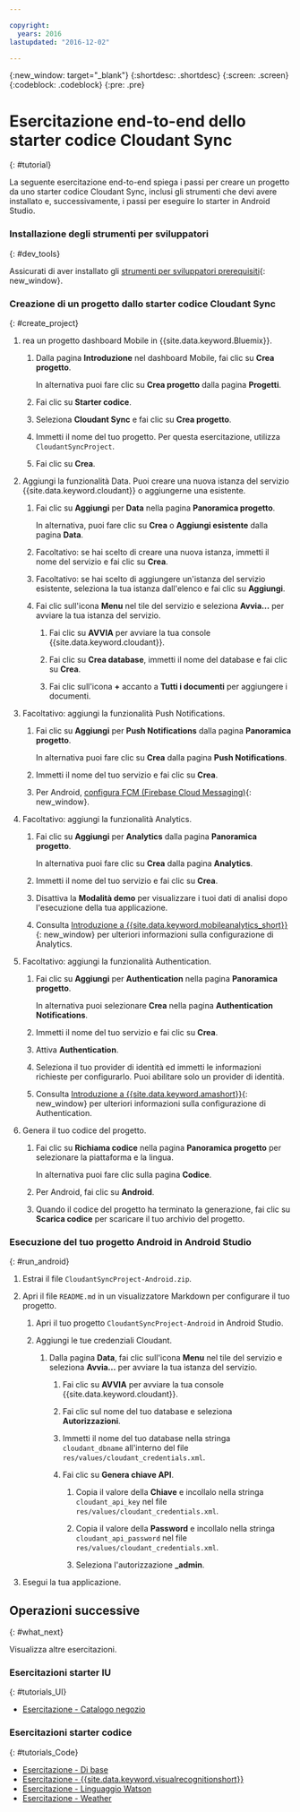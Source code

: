 ```yaml
---

copyright:
  years: 2016
lastupdated: "2016-12-02"

---
```

{:new_window: target="_blank"}
{:shortdesc: .shortdesc}
{:screen: .screen}
{:codeblock: .codeblock}
{:pre: .pre}

# Esercitazione end-to-end dello starter codice Cloudant Sync
{: #tutorial}

La seguente esercitazione end-to-end spiega i passi per creare un progetto da uno starter codice Cloudant Sync, inclusi gli strumenti che devi avere installato e, successivamente, i passi per eseguire lo starter in Android Studio.


### Installazione degli strumenti per sviluppatori
{: #dev_tools}

Assicurati di aver installato gli [strumenti per sviluppatori prerequisiti](get_code.html#prereq-dev-tools){: new_window}.


### Creazione di un progetto dallo starter codice Cloudant Sync
{: #create_project}

1. rea un progetto dashboard Mobile in {{site.data.keyword.Bluemix}}.

   1. Dalla pagina **Introduzione** nel dashboard Mobile, fai clic su **Crea progetto**.

      In alternativa puoi fare clic su **Crea progetto** dalla pagina **Progetti**.

   2. Fai clic su **Starter codice**.

   3. Seleziona **Cloudant Sync** e fai clic su **Crea progetto**.

   4. Immetti il nome del tuo progetto. Per questa esercitazione, utilizza `CloudantSyncProject`.
   
   5. Fai clic su **Crea**.

2. Aggiungi la funzionalità Data. Puoi creare una nuova istanza del servizio {{site.data.keyword.cloudant}} o aggiungerne una esistente.

   1. Fai clic su **Aggiungi** per **Data** nella pagina **Panoramica progetto**.

      In alternativa, puoi fare clic su **Crea** o **Aggiungi esistente** dalla pagina **Data**.
      
   2. Facoltativo: se hai scelto di creare una nuova istanza, immetti il nome del servizio e fai clic su **Crea**.

   3. Facoltativo: se hai scelto di aggiungere un'istanza del servizio esistente, seleziona la tua istanza dall'elenco e fai clic su **Aggiungi**.

   4. Fai clic sull'icona **Menu** nel tile del servizio e seleziona **Avvia...** per avviare la tua istanza del servizio.

      1. Fai clic su **AVVIA** per avviare la tua console {{site.data.keyword.cloudant}}.

      2. Fai clic su **Crea database**, immetti il nome del database e fai clic su **Crea**.

      3. Fai clic sull'icona **+** accanto a **Tutti i documenti** per aggiungere i documenti.

3. Facoltativo: aggiungi la funzionalità Push Notifications.

   1. Fai clic su **Aggiungi** per **Push Notifications** dalla pagina **Panoramica progetto**.

      In alternativa puoi fare clic su **Crea** dalla pagina **Push Notifications**.

   2. Immetti il nome del tuo servizio e fai clic su **Crea**.

   3. Per Android, [configura FCM (Firebase Cloud Messaging)](/docs/services/mobilepush/t_push_provider_android.html){: new_window}.
   
4. Facoltativo: aggiungi la funzionalità Analytics.

   1. Fai clic su **Aggiungi** per **Analytics** dalla pagina **Panoramica progetto**.

      In alternativa puoi fare clic su **Crea** dalla pagina **Analytics**.

   2. Immetti il nome del tuo servizio e fai clic su **Crea**.
   
   3. Disattiva la **Modalità demo** per visualizzare i tuoi dati di analisi dopo l'esecuzione della tua applicazione.
   
   4. Consulta [Introduzione a {{site.data.keyword.mobileanalytics_short}}](/docs/services/mobileanalytics/index.html){: new_window} per ulteriori informazioni sulla configurazione di Analytics.
  
5. Facoltativo: aggiungi la funzionalità Authentication.

   1. Fai clic su **Aggiungi** per **Authentication** nella pagina **Panoramica progetto**.

      In alternativa puoi selezionare **Crea** nella pagina **Authentication Notifications**.

   2. Immetti il nome del tuo servizio e fai clic su **Crea**.
   
   3. Attiva **Authentication**.
   
   4. Seleziona il tuo provider di identità ed immetti le informazioni richieste per configurarlo. Puoi abilitare solo un provider di identità.

   5. Consulta [Introduzione a {{site.data.keyword.amashort}}](/docs/services/mobileaccess/index.html){: new_window} per ulteriori informazioni sulla configurazione di Authentication.

6. Genera il tuo codice del progetto.

   1. Fai clic su **Richiama codice** nella pagina **Panoramica progetto** per selezionare la piattaforma e la lingua.
   
      In alternativa puoi fare clic sulla pagina **Codice**.
      
   2. Per Android, fai clic su **Android**.
   
   3. Quando il codice del progetto ha terminato la generazione, fai clic su **Scarica codice** per scaricare il tuo archivio del progetto.


### Esecuzione del tuo progetto Android in Android Studio
{: #run_android}

1. Estrai il file `CloudantSyncProject-Android.zip`.

2. Apri il file `README.md` in un visualizzatore Markdown per configurare il tuo progetto.

   1. Apri il tuo progetto `CloudantSyncProject-Android` in Android Studio.

   2. Aggiungi le tue credenziali Cloudant.

      1. Dalla pagina **Data**, fai clic sull'icona **Menu** nel tile del servizio e seleziona **Avvia...** per avviare la tua istanza del servizio.

         1. Fai clic su **AVVIA** per avviare la tua console {{site.data.keyword.cloudant}}.

         2. Fai clic sul nome del tuo database e seleziona **Autorizzazioni**.

         3. Immetti il nome del tuo database nella stringa `cloudant_dbname` all'interno del file `res/values/cloudant_credentials.xml`.

         4. Fai clic su **Genera chiave API**.

             1. Copia il valore della **Chiave** e incollalo nella stringa `cloudant_api_key` nel file `res/values/cloudant_credentials.xml`.

             2. Copia il valore della **Password** e incollalo nella stringa `cloudant_api_password` nel file `res/values/cloudant_credentials.xml`.

             3. Seleziona l'autorizzazione **_admin**.
      
3. Esegui la tua applicazione.


## Operazioni successive
{: #what_next}

Visualizza altre esercitazioni.


### Esercitazioni starter IU
{: #tutorials_UI}

* [Esercitazione - Catalogo negozio](tutorial_store_catalog.html)


### Esercitazioni starter codice
{: #tutorials_Code}

* [Esercitazione - Di base](tutorial.html)
* [Esercitazione - {{site.data.keyword.visualrecognitionshort}}](tutorial_visual_recognition.html)
* [Esercitazione - Linguaggio Watson](tutorial_watson_language.html)
* [Esercitazione - Weather ](tutorial_weather.html)
